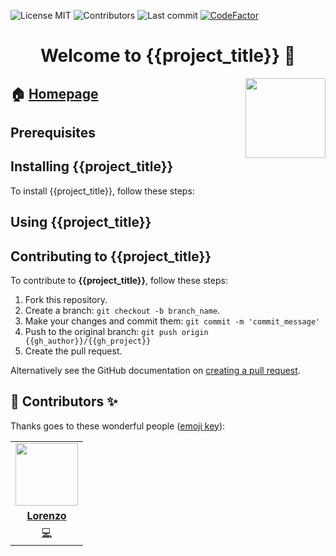 
<!-- start project-info -->
<!--
project_title: {{project_title}}
gh_author: {{gh_author}}
gh_project: {{gh_project}}
license: {{licence}}
icon: {{icon}}
homepage: {{homepage}}
license_badge_option: {{license_badge_option}}
license_badge_url: {{license_badge_url}}
contributors_badge_option: {{contributors_badge_option}}
contributors_badge_url: {{contributors_badge_url}}
lastcommit_badge_option: {{lastcommit_badge_option}}
lastcommit_badge_url: {{lastcommit_badge_url}}
codefactor_badge_option: {{codefactor_badge_option}}
codefactor_badge_url: {{codefactor_badge_url}}
--->

<!-- end project-info -->

<!-- start badges -->

![License MIT](https://img.shields.io/{{gh_author}}/license-MIT-green)
![Contributors](https://img.shields.io/github/contributors-anon/{{gh_author}}/{{gh_project}})
![Last commit](https://img.shields.io/github/last-commit/{{gh_author}}/{{gh_project}})
[![CodeFactor](https://www.codefactor.io/repository/github/{{gh_author}}/{{gh_project}}/badge/master)](https://www.codefactor.io/repository/github/{{gh_author}}/{{gh_project}}/overview/master)
<!-- end badges -->

<!-- start description -->
<h1 align="center">Welcome to <span id="project_title">{{project_title}}</span> 👋</h1>
<p>
<a href="{{homepage}}" id="homepage" rel="nofollow">
<img id="icon" width="128" height="128" align="right" src="{{icon}}"/>
</a>
</p>
<h2>🏠 <a href="{{homepage}}" id="homepage">Homepage</a></h2>


<!-- end description -->

<!-- start prerequisites -->
## Prerequisites


<!-- end prerequisites -->

<!-- start installing -->
## Installing <span id="project_title">{{project_title}}</span>

To install <span id="project_title">{{project_title}}</span>, follow these steps:

<!-- end installing -->

<!-- start using -->
## Using <span id="project_title">{{project_title}}</span>


<!-- end using -->

<!-- start contributing -->
## Contributing to <span id="project_title">{{project_title}}</span>

To contribute to **<span id="project_title">{{project_title}}</span>**, follow these steps:

1. Fork this repository.
2. Create a branch: `git checkout -b branch_name`.
3. Make your changes and commit them: `git commit -m 'commit_message'`
4. Push to the original branch: `git push origin {{gh_author}}/{{gh_project}}`
5. Create the pull request.

Alternatively see the GitHub documentation on [creating a pull request](https://help.github.com/en/github/collaborating-with-issues-and-pull-requests/creating-a-pull-request).


<!-- end contributing -->

<!-- start contributors -->
## 👤 Contributors ✨

Thanks goes to these wonderful people ([emoji key](https://allcontributors.org/docs/en/emoji-key)):



<!-- end contributors -->

<!-- start table-contributors -->

<table id="contributors">
    <tr id="info_avatar">
        <td id="{{gh_author}}" align="center">
            <a href="https://github.com/{{gh_author}}">
                <img src="https://avatars3.githubusercontent.com/u/298055?v=4" width="100px"/>
            </a>
        </td>
    </tr>
    <tr id="info_name">
        <td id="{{gh_author}}" align="center">
            <a href="https://github.com/{{gh_author}}">
                <strong>Lorenzo</strong>
            </a>
        </td>
    </tr>
    <tr id="info_commit">
        <td id="{{gh_author}}" align="center">
            <a href="/commits?author={{gh_author}}">
                <span id="role">💻</span>
            </a>
        </td>
    </tr>
</table>
<!-- end table-contributors -->

